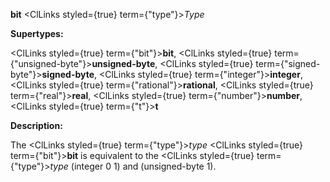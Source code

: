 **bit** <ClLinks styled={true} term={"type"}><i>Type</i></ClLinks> 



**Supertypes:** 



<ClLinks styled={true} term={"bit"}><b>bit</b></ClLinks>, <ClLinks styled={true} term={"unsigned-byte"}><b>unsigned-byte</b></ClLinks>, <ClLinks styled={true} term={"signed-byte"}><b>signed-byte</b></ClLinks>, <ClLinks styled={true} term={"integer"}><b>integer</b></ClLinks>, <ClLinks styled={true} term={"rational"}><b>rational</b></ClLinks>, <ClLinks styled={true} term={"real"}><b>real</b></ClLinks>, <ClLinks styled={true} term={"number"}><b>number</b></ClLinks>, <ClLinks styled={true} term={"t"}><b>t</b></ClLinks> 



**Description:** 



The <ClLinks styled={true} term={"type"}><i>type</i></ClLinks> <ClLinks styled={true} term={"bit"}><b>bit</b></ClLinks> is equivalent to the <ClLinks styled={true} term={"type"}><i>type</i></ClLinks> (integer 0 1) and (unsigned-byte 1). 



